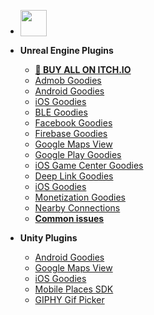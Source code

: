 - <a href="https://www.patreon.com/bePatron?u=168010"><img src="/icons/patreon.png" style="height:42px;vertical-align: bottom"></a>

- **Unreal Engine Plugins**
	* **[🛒 BUY ALL ON ITCH.IO](https://nineva-studios.itch.io/unreal-engine-plugins)**
	* [Admob Goodies](ue-plugins/admob-unreal)
	* [Android Goodies](ue-plugins/android-goodies-unreal)
	* [iOS Goodies](ue-plugins/ios-goodies)
	* [BLE Goodies](ue-plugins/ble-goodies)
	* [Facebook Goodies](ue-plugins/facebook-goodies)
	* [Firebase Goodies](ue-plugins/firebase-unreal)
	* [Google Maps View](ue-plugins/google-maps-unreal)
	* [Google Play Goodies](ue-plugins/google-play-unreal)
	* [iOS Game Center Goodies](ue-plugins/game-center-unreal)
	* [Deep Link Goodies](ue-plugins/deep-link-unreal)
	* [iOS Goodies](ue-plugins/ios-goodies)
	* [Monetization Goodies](ue-plugins/monetization-unreal)
	* [Nearby Connections](ue-plugins/nearby-connections-unreal)
	* **[Common issues](ue-plugins/common-issues)**

- **Unity Plugins**
	* [Android Goodies](unity-plugins/android-goodies)
	* [Google Maps View](unity-plugins/google-maps)
	* [iOS Goodies](unity-plugins/ios-goodies)
	* [Mobile Places SDK](unity-plugins/places-sdk)
	* [GIPHY Gif Picker](unity-plugins/giphy)
